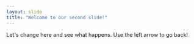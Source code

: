 ```yaml
---
layout: slide
title: "Welcome to our second slide!"
---
```

Let's change here and see what happens.
Use the left arrow to go back!
